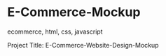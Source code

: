 # E-Commerce-Mockup
ecommerce, html, css, javascript

Project Title: E-Commerce-Website-Design-Mockup
